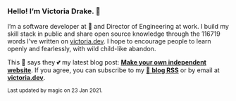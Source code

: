 ### Hello! I’m Victoria Drake. 👋

I’m a software developer at 💜 and Director of Engineering at work. I build my skill stack in public and share open source knowledge through the 116719 words I’ve written on [victoria.dev](https://victoria.dev). I hope to encourage people to learn openly and fearlessly, with wild child-like abandon.

This 🦡 says they 💕 my latest blog post: **[Make your own independent website](https://victoria.dev/blog/make-your-own-independent-website/)**. If you agree, you can subscribe to my [📡 **blog RSS**](https://victoria.dev/index.xml) or by email at [**victoria.dev**](https://victoria.dev).

<sub>Last updated by magic on 23 Jan 2021.</sub>
